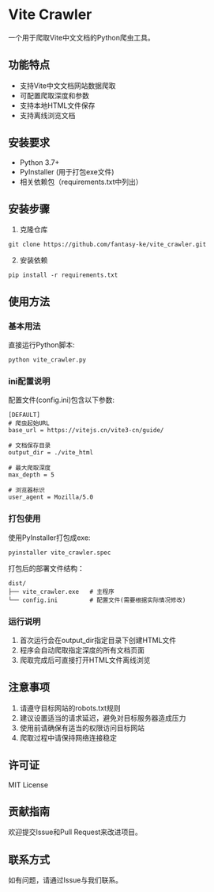 # Vite Crawler

一个用于爬取Vite中文文档的Python爬虫工具。

## 功能特点

- 支持Vite中文文档网站数据爬取
- 可配置爬取深度和参数
- 支持本地HTML文件保存
- 支持离线浏览文档

## 安装要求

- Python 3.7+
- PyInstaller (用于打包exe文件)
- 相关依赖包（requirements.txt中列出）

## 安装步骤

1. 克隆仓库

```
git clone https://github.com/fantasy-ke/vite_crawler.git
```

2. 安装依赖

```
pip install -r requirements.txt
```

## 使用方法

### 基本用法

直接运行Python脚本:
```
python vite_crawler.py
```

### ini配置说明
配置文件(config.ini)包含以下参数:
```
[DEFAULT]
# 爬虫起始URL
base_url = https://vitejs.cn/vite3-cn/guide/

# 文档保存目录
output_dir = ./vite_html

# 最大爬取深度
max_depth = 5

# 浏览器标识
user_agent = Mozilla/5.0
```

### 打包使用

使用PyInstaller打包成exe:
```
pyinstaller vite_crawler.spec
```

打包后的部署文件结构：
```
dist/
├── vite_crawler.exe   # 主程序
└── config.ini         # 配置文件(需要根据实际情况修改)
```

### 运行说明

1. 首次运行会在output_dir指定目录下创建HTML文件
2. 程序会自动爬取指定深度的所有文档页面
3. 爬取完成后可直接打开HTML文件离线浏览

## 注意事项

1. 请遵守目标网站的robots.txt规则
2. 建议设置适当的请求延迟，避免对目标服务器造成压力
3. 使用前请确保有适当的权限访问目标网站
4. 爬取过程中请保持网络连接稳定

## 许可证

MIT License

## 贡献指南

欢迎提交Issue和Pull Request来改进项目。

## 联系方式

如有问题，请通过Issue与我们联系。
